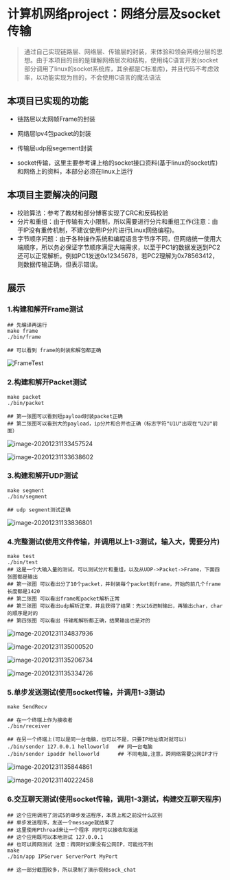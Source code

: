 # 计算机网络project：网络分层及socket传输

> 通过自己实现链路层、网络层、传输层的封装，来体验和领会网络分层的思想。由于本项目的目的是理解网络层次和结构，使用纯C语言开发(socket部分调用了linux的socket系统库，其余都是C标准库)，并且代码不考虑效率，以功能实现为目的，不会使用C语言的魔法语法

## 本项目已实现的功能

- 链路层以太网帧Frame的封装

- 网络层Ipv4包packet的封装

- 传输层udp段segement封装

- socket传输，这里主要参考课上给的socket接口资料(基于linux的socket库)和网络上的资料，本部分必须在linux上运行

## 本项目主要解决的问题

- 校验算法：参考了教材和部分博客实现了CRC和反码校验
- 分片和重组：由于传输有大小限制，所以需要进行分片和重组工作(注意：由于IP没有重传机制，不建议使用IP分片进行Linux网络编程)。
- 字节顺序问题：由于各种操作系统和编程语言字节序不同，但网络统一使用大端顺序，所以务必保证字节顺序满足大端需求，以至于PC1的数据发送到PC2还可以正常解析。例如PC1发送0x12345678，若PC2理解为0x78563412，则数据传输正确，但表示错误。

## 展示

### 1.构建和解开Frame测试

```assembly
## 先编译再运行
make frame
./bin/frame

## 可以看到 frame的封装和解包都正确
```

![FrameTest](https://gitee.com/marxoffice/marxtuku/raw/master/img/FrameTest.png)

### 2.构建和解开Packet测试

```assembly
make packet
./bin/packet

## 第一张图可以看到短payload封装packet正确
## 第二张图可以看到大的payload，ip分片和合并也正确（标志字符"U1U"出现在"U2U"前面）
```

![image-20201231133457524](https://gitee.com/marxoffice/marxtuku/raw/master/img/PacketTest.png)

![image-20201231133638602](https://gitee.com/marxoffice/marxtuku/raw/master/img/PacketTest2.png)

### 3.构建和解开UDP测试

```assembly
make segment
./bin/segment

## udp segment测试正确
```

![image-20201231133836801](https://gitee.com/marxoffice/marxtuku/raw/master/img/UdpTest.png)

### 4.完整测试(使用文件传输，并调用以上1-3测试，输入大，需要分片)

```assembly
make test
./bin/test
## 这是一个大输入量的测试，可以测试分片和重组，以及从UDP->Packet->Frame，下面四张图都是输出
## 第一张图 可以看出分了10个packet，并封装每个packet到frame，开始的前几个frame长度都是1420
## 第二张图 可以看出frame和packet解析正常
## 第三张图 可以看出udp解析正常，并且获得了结果：先以16进制输出，再输出char，char的顺序是对的
## 第四张图 可以看出 传输和解析都正确，结果输出也是对的
```

![image-20201231134837936](https://gitee.com/marxoffice/marxtuku/raw/master/img/test1.png)

![image-20201231135000520](https://gitee.com/marxoffice/marxtuku/raw/master/img/test2.png)

![image-20201231135206734](https://gitee.com/marxoffice/marxtuku/raw/master/img/test3.png)

![image-20201231135334726](https://gitee.com/marxoffice/marxtuku/raw/master/img/test4.png)

### 5.单步发送测试(使用socket传输，并调用1-3测试)

```assembly
make SendRecv

## 在一个终端上作为接收者
./bin/receiver

## 在另一个终端上(可以是同一台电脑，也可以不是，只要IP地址填对就可以)
./bin/sender 127.0.0.1 helloworld   ## 同一台电脑
./bin/sender ipaddr helloworld      ## 不同电脑,注意，跨网络需要公网IP才行
```

![image-20201231135844861](https://gitee.com/marxoffice/marxtuku/raw/master/img/samepc.png)

![image-20201231140222458](https://gitee.com/marxoffice/marxtuku/raw/master/img/DifferentPC.png)

### 6.交互聊天测试(使用socket传输，调用1-3测试，构建交互聊天程序)

```assembly
## 这个应用调用了测试5的单步发送程序，本质上和之前没什么区别
## 单步发送程序，发送一个message就结束了
## 这里使用Pthread来让一个程序 同时可以接收和发送
## 这个应用既可以本地测试 127.0.0.1
## 也可以跨网测试 注意：跨网时如果没有公网IP，可能找不到
make
./bin/app IPServer ServerPort MyPort

## 这一部分截图较多，所以录制了演示视频sock_chat
```